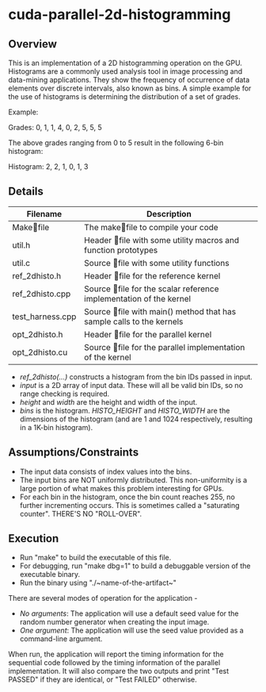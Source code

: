# cuda-parallel-2d-histogramming

## Overview

This is an implementation of a 2D histogramming operation on the GPU. Histograms are a commonly used analysis tool in image processing
and data-mining applications. They show the frequency of occurrence of data elements over discrete intervals, also known as bins.
A simple example for the use of histograms is determining the distribution of a set of grades.

Example:

Grades: 0, 1, 1, 4, 0, 2, 5, 5, 5

The above grades ranging from 0 to 5 result in the following 6-bin histogram:

Histogram: 2, 2, 1, 0, 1, 3

## Details

| Filename          | Description                                                          |
| ----------------- |----------------------------------------------------------------------|
| Makefile          | The makefile to compile your code                                    |
| util.h            | Header file with some utility macros and function prototypes         |
| util.c            | Source file with some utility functions                              |
| ref_2dhisto.h     | Header file for the reference kernel                                 |
| ref_2dhisto.cpp   | Source file for the scalar reference implementation of the kernel    |
| test_harness.cpp  | Source file with main() method that has sample calls to the kernels  |
| opt_2dhisto.h     | Header file for the parallel kernel                                  |
| opt_2dhisto.cu    | Source file for the parallel implementation of the kernel            |

* *ref_2dhisto(...)* constructs a histogram from the bin IDs passed in input.
* *input* is a 2D array of input data. These will all be valid bin IDs, so no
range checking is required.
* *height* and *width* are the height and width of the input.
* *bins* is the histogram. *HISTO_HEIGHT* and *HISTO_WIDTH* are the
dimensions of the histogram (and are 1 and 1024 respectively, resulting in a 1K-bin histogram).

## Assumptions/Constraints

* The input data consists of index values into the bins.
* The input bins are NOT uniformly distributed. This non-uniformity is a
large portion of what makes this problem interesting for GPUs.
* For each bin in the histogram, once the bin count reaches 255, no further incrementing occurs.
This is sometimes called a "saturating counter". THERE'S NO "ROLL-OVER".

## Execution

* Run "make" to build the executable of this file.
* For debugging, run "make dbg=1" to build a debuggable version of the executable binary.
* Run the binary using "./~name-of-the-artifact~"

There are several modes of operation for the application -

* *No arguments*: The application will use a default seed value for the random
number generator when creating the input image.
* *One argument*: The application will use the seed value provided as a command-line argument.

When run, the application will report the timing information for the sequential code followed by
the timing information of the parallel implementation. It will also compare the two outputs and
print "Test PASSED" if they are identical, or "Test FAILED" otherwise.

